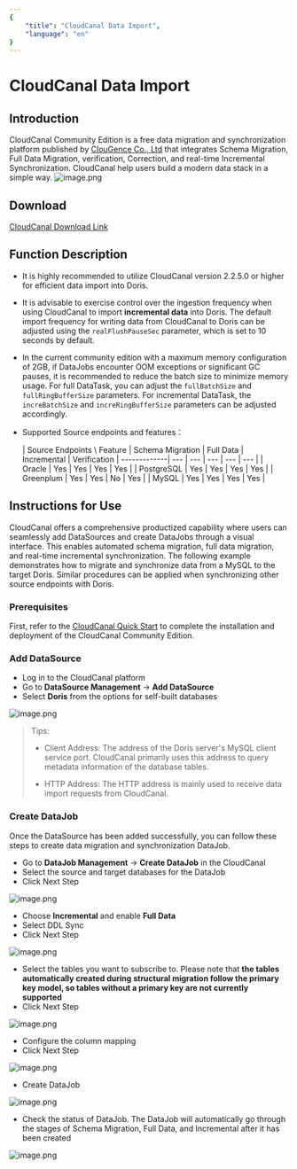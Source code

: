 ```yaml
---
{
    "title": "CloudCanal Data Import",
    "language": "en"
}
---
```


<!--
Licensed to the Apache Software Foundation (ASF) under one
or more contributor license agreements.  See the NOTICE file
distributed with this work for additional information
regarding copyright ownership.  The ASF licenses this file
to you under the Apache License, Version 2.0 (the
"License"); you may not use this file except in compliance
with the License.  You may obtain a copy of the License at

  http://www.apache.org/licenses/LICENSE-2.0

Unless required by applicable law or agreed to in writing,
software distributed under the License is distributed on an
"AS IS" BASIS, WITHOUT WARRANTIES OR CONDITIONS OF ANY
KIND, either express or implied.  See the License for the
specific language governing permissions and limitations
under the License.
-->

# CloudCanal Data Import

## Introduction

CloudCanal Community Edition is a free data migration and synchronization platform published by [ClouGence Co., Ltd](https://www.cloudcanalx.com) that integrates Schema Migration, Full Data Migration, verification, Correction, and real-time Incremental Synchronization.
CloudCanal help users build a modern data stack in a simple way.
![image.png](/images/cloudcanal/cloudcanal-1.jpg)

## Download

[CloudCanal Download Link](https://www.cloudcanalx.com)

## Function Description

- It is highly recommended to utilize CloudCanal version 2.2.5.0 or higher for efficient data import into Doris.
- It is advisable to exercise control over the ingestion frequency when using CloudCanal to import **incremental data** into Doris. The default import frequency for writing data from CloudCanal to Doris can be adjusted using the `realFlushPauseSec` parameter, which is set to 10 seconds by default.
- In the current community edition with a maximum memory configuration of 2GB, if DataJobs encounter OOM exceptions or significant GC pauses, it is recommended to reduce the batch size to minimize memory usage. For full DataTask, you can adjust the `fullBatchSize` and `fullRingBufferSize` parameters. For incremental DataTask, the `increBatchSize` and `increRingBufferSize` parameters can be adjusted accordingly.
- Supported Source endpoints and features：

  | Source Endpoints \ Feature | Schema Migration | Full Data | Incremental | Verification | 
-------------| --- | --- | --- | --- | --- |
  | Oracle      | Yes | Yes | Yes | Yes |
  | PostgreSQL  | Yes | Yes | Yes | Yes |
  | Greenplum   | Yes | Yes | No | Yes |
  | MySQL       | Yes | Yes | Yes | Yes |

## Instructions for Use

CloudCanal offers a comprehensive productized capability where users can seamlessly add DataSources and create DataJobs through a visual interface. This enables automated schema migration, full data migration, and real-time incremental synchronization. The following example demonstrates how to migrate and synchronize data from a MySQL to the target Doris. Similar procedures can be applied when synchronizing other source endpoints with Doris.

### Prerequisites

First, refer to the [CloudCanal Quick Start](https://www.cloudcanalx.com/us/cc-doc/quick/quick_start) to complete the installation and deployment of the CloudCanal Community Edition.

### Add DataSource

- Log in to the CloudCanal platform
- Go to **DataSource Management** -> **Add DataSource**
- Select **Doris** from the options for self-built databases

![image.png](/images/cloudcanal/cloudcanal-11.png)

> Tips:
>
> - Client Address: The address of the Doris server's MySQL client service port. CloudCanal primarily uses this address to query metadata information of the database tables.
>
> - HTTP Address: The HTTP address is mainly used to receive data import requests from CloudCanal.

### Create DataJob

Once the DataSource has been added successfully, you can follow these steps to create data migration and synchronization DataJob.

- Go to **DataJob Management** -> **Create DataJob** in the CloudCanal
- Select the source and target databases for the DataJob
- Click Next Step

![image.png](/images/cloudcanal/cloudcanal-12.png)

- Choose **Incremental** and enable **Full Data**
- Select DDL Sync
- Click Next Step

![image.png](/images/cloudcanal/cloudcanal-13.png)

- Select the tables you want to subscribe to. Please note that **the tables automatically created during structural migration follow the primary key model, so tables without a primary key are not currently supported**
- Click Next Step

![image.png](/images/cloudcanal/cloudcanal-14.png)

- Configure the column mapping
- Click Next Step

![image.png](/images/cloudcanal/cloudcanal-15.png)

- Create DataJob

![image.png](/images/cloudcanal/cloudcanal-16.png)

- Check the status of DataJob. The DataJob will automatically go through the stages of Schema Migration, Full Data, and Incremental after it has been created

![image.png](/images/cloudcanal/cloudcanal-17.png)

